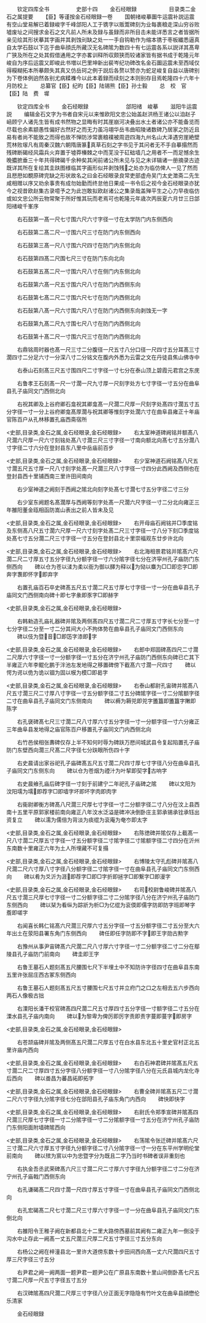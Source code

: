 　　钦定四库全书　　　　　史部十四
　　金石经眼録　　　　　　目录类二金石之属提要
　　【臣】等谨按金石经眼録一卷
　　国朝禇峻摹圗牛运震补説运震有空山堂易解已着録峻字千峰郃阳人工于镌字以贩鬻碑刻为业每裹粮走深山穷谷败墟废址之间搜求金石之文凡前人所未及録与虽録而非所目击未能详悉言之者皆据所亲见绘其形状摹其字画并其剥蚀刓缺之处一一手自钩勒作为缩本镌于枣板纎悉逼真自太学石鼓以下迄于曲阜顔氏所藏汉无名碑隂为数四十有七运震各系以説详其髙卑广狭及所在之处其假借通用之字亦畧训释所収颇狭而较诸家皆有据书成于乾隆元年峻自为序后运震又即峻此书増以巴里坤新出裴岑纪功碑改名金石圗运震未至西域仅得糢糊拓本所摹颇失其真又仿岳珂之例于説后各赘以赞亦为蛇足峻复自益以唐碑别为下卷体例逈然各别尤病糅襍今以此本着録而续刻之本则别存目焉乾隆四十六年十月防校上
　　总纂官【臣】纪昀【臣】陆锡熊【臣】孙士毅
　　总　校　官【臣】陆　费　墀








　　钦定四库全书
　　金石经眼録　　　　　　　郃阳禇　峻摹
　　滋阳牛运震説
　　编辑金石文字为书者自宋元以来惟欧阳文忠公始盖赵洪杨王诸公以洎赵子崡顾宁人诸先生皆有成书然物之显晦有时其崖崩河决叠出水土者诸公亦不能备览而尽载也余素颛愚性偏好古然好之而无力虽冯翊华岳韦曲昭陵诸数碑乃居家之防近且易有者尚不能致之而得也故不惮防渉常裹粮襆被周逰四海九州名山大泽遇穷崖絶壁荒林败塜凡有周秦汉魏六朝隋唐篆真草石刻之字书见于其问者无不手自摹搨然而残碑断碣经风霜兵火弃置于墟莽榛棘之中而芜没于矼础墙几之用者不一而足憾余生晚攟摭垂三十年共得碑碣千余种矣其闲前诸公所未见与见之未详辑诸一册摘录古迹既详其所在复绘其圭趺图様临其字画形似并剥蚀残之处亦为临仿俾人一见了然而且厯厯如覩原碑完缺之形状故名之曰金石经眼录良常吏部虚舟吴门太史澂斋二先生咸相赠以序又劝余事贵有成勿始勤而终怠他日果成一书令后之视今金石经眼录亦犹今之视昔欧赵集古录噫予之为此岂敢拟欧赵诸公之集录哉盖殚平生之心力早夜临仿或如文忠公所云物常聚于所好惟其玩而老焉可也乾隆元年歳次丙辰夏六月廿三日郃阳禇峻千峯序
















　　右石鼓第一髙一尺七寸围六尺六寸字径一寸在太学防门内东侧西向














　　右石鼓第二髙二尺一寸围六尺三寸在防门内东侧西向














　　右石鼓第三髙一尺八寸围六尺四寸在防门内东侧北向














　　右石鼓第四髙二尺围七尺三寸在防门东向北向















　　右石鼓第五髙二尺一寸围六尺八寸在侧门内东侧北向














　　右石鼓第六髙一尺五寸围六尺八寸在防门内西侧东向














　　右石鼓第七髙二尺二寸围六尺七寸在防门内西侧北向














　　右石鼔第八髙一尺六寸围六尺八寸在防门内西侧东向剥蚀无一字














　　右石鼓第九髙二尺九寸围七尺八寸在防门内西侧北向














　　右石鼓第十髙二尺一寸围六尺三寸在防门内西侧北向














　　右鼎铭周时器也髙一尺三寸二分腹径一尺五寸八分口径一尺四寸五分耳髙三寸濶四寸二分足六寸一分深八寸二分铭文在腹内外悉为云雷之文在丹徒县焦山佛寺中












　　右泰山石刻髙三尺五寸围四尺二寸字径一寸七分在泰山顶上碧霞元君宫之东庑














　　右鲁孝王石刻髙一尺一寸濶一尺九寸厚一尺刻字处方七寸字径一寸五分在曲阜县孔子庙同文门西侧北向













　　右祝其卿及上谷府卿石龛祝其卿龛髙一尺濶二尺厚一尺刻字处髙四寸濶五寸五分字径一寸一分上谷府卿龛髙厚濶与祝其卿等惟刻字处濶六寸在曲阜县雍正十年庙官陈百户从孔林移置孔庙西斋宿所



<史部,目录类,金石之属,金石经眼录,金石经眼録>
　　右太室神道碑阙铭并额髙八尺濶六尺厚一尺六寸刻铭处髙八寸濶三尺三寸字径一寸南向额北向髙七寸五分濶八寸字径二寸六分在登封县东八里中岳庙前百步












<史部,目录类,金石之属,金石经眼录,金石经眼録>
　　右少室神道石阙铭髙八尺五寸濶五尺五寸厚一尺八寸刻字处髙一尺濶三尺八寸字径一寸四分此西阙及西侧也在登封县西十里铺西南三里许田间南向




















　　右少室神道之阙刻于西阙之隂北向刻字处髙七寸濶七寸五分字径二寸三分














　　右少室东阙题名髙濶厚与西阙等刻字处髙一尺濶六尺字径一寸二分北向雍正三年雒阳董金瓯相函防嵩山表出之前人皆未及见





<史部,目录类,金石之属,金石经眼录,金石经眼録>
　　右开母庙石阙铭并□季度铭及东侧髙八尺五寸濶六尺厚一尺六寸刻字处髙二尺三寸字径一寸八分下刻□季度铭处髙七寸五分濶二尺三寸字径一寸五分在登封县北十里崇福观东廿步许北向












<史部,目录类,金石之属,金石经眼录,金石经眼録>
　　右北海相景君铭并隂髙六尺濶二尺二寸厚五寸五分字径九分额字径一寸六分隂字径七分在济寜州孔子庙防门东侧西向
　　碑以仓为苍以渘为柔以衙为御以醳为释以为恸以麋为□□即恋字□即奔字褢即怀字即弃字


















　　右置孔庙百石卒史碑髙五尺五寸濶二尺五寸厚七寸字径一寸一分在曲阜县孔子庙同文门西侧南向碑十即七字彖即豕字□即赫字





<史部,目录类,金石之属,金石经眼录,金石经眼録>








　　右韩勑造孔庙礼器碑并隂及两侧髙四尺五寸濶二尺二寸厚五寸字长七分至一寸七分字径二分至一寸二分其间大小不拘体势在曲阜县孔子庙同文门西侧东向
　　碑以伎为暨音□即笾字漆即字



<史部,目录类,金石之属,金石经眼录,金石经眼録>
　　右郎中郑固碑髙四尺二寸濶二尺厚六寸字径一寸一分额字径一寸五分在济宁州孔子庙防门西侧东向碑已亡其下半雍正六年李鲲化鹏于泮池左发地得之移置碑傍下截髙六寸濶一尺四寸
　　碑以愕为谔以佹为诡以锢为固以幙为模□即曷字











<史部,目录类,金石之属,金石经眼录,金石经眼録>
　　右泰山都尉孔宙碑并隂髙八尺五寸濶三尺二寸厚八寸字径一寸五分额字径二寸五分碑隂字径一寸二分隂额字径二寸在曲阜县孔子庙同文门东侧南向
　　碑以槈为耨兕即兕字簠簋即簠簋字敶即陈字



















　　右孔襃碑髙七尺三寸濶二尺八寸厚六寸五分字径一寸一分额字径一寸六分雍正三年曲阜县发地得之庙官陈百户移置孔子庙同文门内西侧北向













　　右竹邑侯相张夀碑仅存上半不知何时辱为碑趺万厯间城武县令复起陷置孔子庙防门东壁西向濶三尺髙二尺字径七分趺眼所伤四十字













　　右史晨请出家谷祀孔子庙碑髙五尺五寸濶二尺四寸厚七寸字径八分在曲阜县孔子庙同文门东侧东向
　　碑以仓为苍烟为禋汁为叶挈即契字古响字












　　右史晨飨孔庙后碑字径一寸刻于前建宁二年祀孔子庙碑之隂
　　碑以文阳为汶阳壖为壖即荐字□即墙字坏即坏字肉即肉字












　　右衞尉卿衡方碑髙八尺濶三尺厚七寸字径一寸二分额字径二寸八分在汶上县西南十五里平原郭家楼前南向雍正八年汶水泛溢是碑冲决倒卧庄主郭承锡承铨承钰出资复立
　　碑以濡为儒倍为背淡为痰绲为衮庵为奄冭即太字



<史部,目录类,金石之属,金石经眼录,金石经眼録>
　　右陈徳碑并隂仅存上截髙一尺八寸濶二尺厚五寸字径一寸五分额字径二寸隂字径二寸隂额字径二寸四分在沂州东南数十里雍正六年为土人所埋藏不可复搨












<史部,目录类,金石之属,金石经眼录,金石经眼録>
　　右博陵太守孔彪碑并隂髙八尺濶二尺六寸厚八寸字径八分额字径二寸隂字径一寸在曲阜县孔子庙同文门东侧西向
　　碑以肴为爻沂为涯即荐字□即□字折即拯字□即繋字□即漫字











<史部,目录类,金石之属,金石经眼录,金石经眼録>
　　右司校尉鲁峻碑并隂髙八尺五寸濶三尺厚七寸字径一寸二分额字径二寸二分隂字径八分在济宁州孔子庙防门东侧西向
　　碑以栞为看纵为踪斨为析□为亿绲为衮偄即儒字防即防字班即琴字薝即嗟字



















　　右闻喜长韩仁铭髙六尺濶三尺厚六寸五分字径一寸五分额字径二寸五分至大六年出土在荥阳县署东角门东侧西向
　　碑任即任字防即不字即王字勋古勲字












　　右豫州从事尹宙碑髙六尺濶二尺八寸厚六寸字径一寸二分额字径二寸二分在鄢陵县孔子庙防门前南向
　　碑圭即王字












　　右鲁王墓石人题刻髙五尺腰围七尺下半埋土中不知防许字径四寸在曲阜县东南五里许张屈庄西古冢东侧西向













　　右鲁王墓石人题刻髙五尺五寸腰围七尺五寸并立府门之口之左相去五六步西向两石人像极古拙














　　右溧阳长潘干校官碑髙四尺濶二尺五寸厚四寸五分字径一寸额字径二寸五分在溧水县孔子庙内南向
　　碑以为黎卑为俾厉即厉字责即责字蔓即蔓字即房字



<史部,目录类,金石之属,金石经眼录,金石经眼録>








　　右苍颉庙碑并隂及两侧髙五尺濶二尺厚五寸在白水县东北五十里史官村正北五里许庙内西向






<史部,目录类,金石之属,金石经眼录,金石经眼録>
　　右白石神君碑并隂髙五尺五寸濶二尺二寸厚四寸五分字径八分额字径一寸八分隂字径八分在元氏县城内龙化寺后西向
　　碑以畨昌为蕃昌祏即拓字












<史部,目录类,金石之属,金石经眼录,金石经眼録>
　　右曹全碑并隂髙五尺二寸濶二尺六寸字径九分隂字径七分在郃阳县孔子庙东角门内西向
　　碑快即快字













<史部,目录类,金石之属,金石经眼录,金石经眼録>
　　右尉氏令郑季宣碑并隂髙四尺濶三尺厚七寸字径一寸二分隂字径一寸二分隂额字径一寸五分在济宁州孔子庙防门东侧阳面附墙碑隂西向













<史部,目录类,金石之属,金石经眼录,金石经眼録>
　　右荡隂令张迁碑并隂髙六尺三寸濶二尺六寸厚五寸字径九分额字径二寸八分隂字径一寸一分在东平州学明伦堂前南向
　　碑以殡为賔以中为忠暨字分为既且二字乃当时书碑者误非重刻也



















　　右执金吾丞武荣碑髙六尺三寸濶二尺二寸厚六寸字径九分额字径二寸二分在济宁州孔子庙戟门西侧东向













　　右孔谦碣髙二尺四寸濶一尺四寸厚五寸字径一寸在曲阜县孔子庙同文门西侧北向














　　右孔宏碣髙二尺七寸濶二尺三寸厚六寸字径一寸一分在曲阜县孔子庙同文门东倒北向














　　右雒阳令王稚子阙在新都县北十二里大路傍西墓前其阙有二雍正九年一倒没于沟水中止存此一阙髙一丈五尺濶三尺厚二尺五寸字径三寸五分东向













　　右杨公之阙在梓潼县北一里许大道傍东数十步田间西向髙一丈六尺濶四尺五寸厚三尺字径三寸五分













　　右尹君之阙一阙两面一题尹君一题尹公在广原县东南数十里山间倒卧髙七尺五寸濶二尺厚一尺五寸字径五寸五分













　　右汉碑隂髙四尺濶二尺厚三寸字径八分正面无字隐隐有竹叶文在曲阜县顔懋伦乐清家





　　金石经眼録
